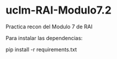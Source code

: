# uclm-RAI-Modulo7.2
Practica recon del Modulo 7 de RAI

Para instalar las dependencias:

pip install -r requirements.txt
